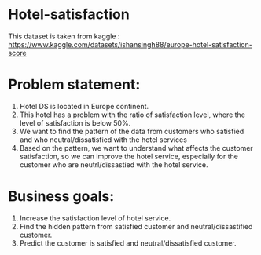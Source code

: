 # Hotel-satisfaction
This dataset is taken from kaggle : https://www.kaggle.com/datasets/ishansingh88/europe-hotel-satisfaction-score

# Problem statement:
1. Hotel DS is located in Europe continent.
2. This hotel has a problem with the ratio of satisfaction level, where the level of satisfaction is below 50%.
3. We want to find the pattern of the data from customers who satisfied and who neutral/dissatisfied with the hotel services
4. Based on the pattern, we want to understand what affects the customer satisfaction, so we can improve the hotel service, especially for the customer who are neutrl/dissastied with the hotel service.

# Business goals:
1. Increase the satisfaction level of hotel service.
2. Find the hidden pattern from satisfied customer and neutral/dissastified customer.
3. Predict the customer is satisfied and neutral/dissatisfied customer.
